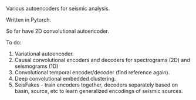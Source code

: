Various autoencoders for seismic analysis.

Written in Pytorch.

So far have 2D convolutional autoencoder.

To do:

1. Variational autoencoder.
2. Causal convolutional encoders and decoders for spectrograms (2D) and seismograms (1D)
3. Convolutional temporal encoder/decoder (find reference again).
4. Deep convolutional embedded clustering.
5. SeisFakes - train encoders together, decoders separately based on basin, source, etc to learn generalized encodings of seismic sources.
